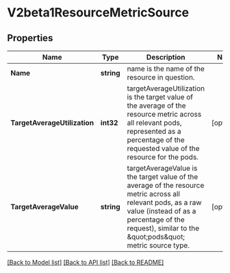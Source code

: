 # V2beta1ResourceMetricSource

## Properties
Name | Type | Description | Notes
------------ | ------------- | ------------- | -------------
**Name** | **string** | name is the name of the resource in question. | 
**TargetAverageUtilization** | **int32** | targetAverageUtilization is the target value of the average of the resource metric across all relevant pods, represented as a percentage of the requested value of the resource for the pods. | [optional] 
**TargetAverageValue** | **string** | targetAverageValue is the target value of the average of the resource metric across all relevant pods, as a raw value (instead of as a percentage of the request), similar to the \&quot;pods\&quot; metric source type. | [optional] 

[[Back to Model list]](../README.md#documentation-for-models) [[Back to API list]](../README.md#documentation-for-api-endpoints) [[Back to README]](../README.md)


